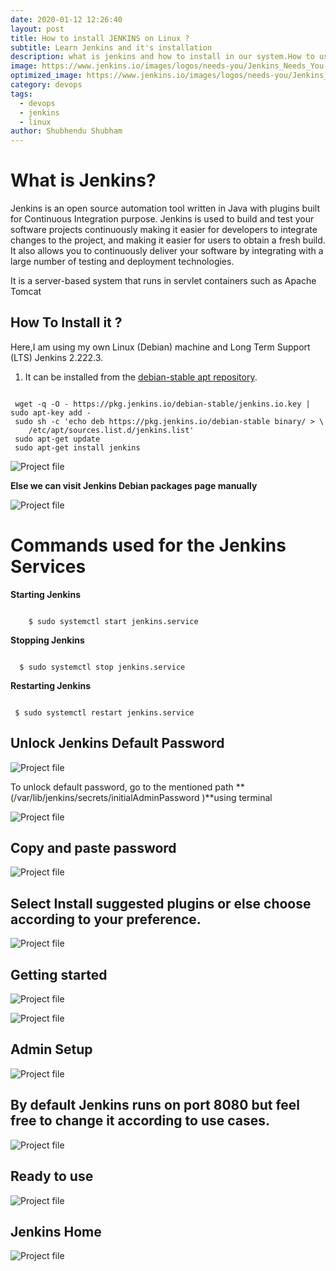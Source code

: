 ```yaml
---
date: 2020-01-12 12:26:40
layout: post
title: How to install JENKINS on Linux ?
subtitle: Learn Jenkins and it's installation
description: what is jenkins and how to install in our system.How to use it in our project
image: https://www.jenkins.io/images/logos/needs-you/Jenkins_Needs_You-02.png
optimized_image: https://www.jenkins.io/images/logos/needs-you/Jenkins_Needs_You-02.png
category: devops
tags:
  - devops
  - jenkins
  - linux
author: Shubhendu Shubham
---
```


# What is Jenkins?

Jenkins is an open source automation tool written in Java with plugins built for Continuous Integration purpose. Jenkins is used to build and test your software projects continuously making it easier for developers to integrate changes to the project, and making it easier for users to obtain a fresh build. It also allows you to continuously deliver your software by integrating with a large number of testing and deployment technologies.

It is a server-based system that runs in servlet containers such as Apache Tomcat

## How To Install it ?

Here,I am using my own Linux (Debian) machine and Long Term Support (LTS) Jenkins 2.222.3.

1. It can be installed from the [debian-stable apt repository](https://pkg.jenkins.io/debian-stable/).

```code

 wget -q -O - https://pkg.jenkins.io/debian-stable/jenkins.io.key | sudo apt-key add -
 sudo sh -c 'echo deb https://pkg.jenkins.io/debian-stable binary/ > \
    /etc/apt/sources.list.d/jenkins.list'
 sudo apt-get update
 sudo apt-get install jenkins

```

![Project file](/assets/images/L/j1.png "Jenkins-Debian")

**Else we can visit Jenkins Debian packages page manually**

![Project file](https://miro.medium.com/max/700/1*RUD24xZmgjGC45VN5Gnbcw.png " Jenkins-Debian")

# Commands used for the Jenkins Services

**Starting Jenkins**

```Start

    $ sudo systemctl start jenkins.service

```

**Stopping Jenkins**

```Stop

  $ sudo systemctl stop jenkins.service

```

**Restarting Jenkins**

```Restart

 $ sudo systemctl restart jenkins.service

```

## Unlock Jenkins Default Password

![Project file](https://miro.medium.com/max/700/1*L8zupPGGMyXAbgTqsjhriQ.png " Jenkins-Default Password")

To unlock default password, go to the mentioned path **(/var/lib/jenkins/secrets/initialAdminPassword )**using terminal

![Project file](https://miro.medium.com/max/700/1*s0xvEPW-xXqPm6FH4Q8J4A.png "Default password Location")

## Copy and paste password

![Project file](https://miro.medium.com/max/700/1*woGo-Nwt1gbjWJQkCnnf2Q.png "Default password Login")

## Select Install suggested plugins or else choose according to your preference.

![Project file](https://miro.medium.com/max/700/1*CA19i2Jd_qHt_C12goC71A.png "Jenkins Plugins")

## Getting started

![Project file](https://miro.medium.com/max/700/1*0KwhXrtI6getkWCyqsxRKg.png "Jenkins Start")

![Project file](https://miro.medium.com/max/700/1*Yrx6JenLK9COm7LohDImGA.png "Jenkins Set Up")

## Admin Setup

![Project file](https://miro.medium.com/max/700/1*bbopPt67YMDXroZFduvWVQ.png "First page")

## By default Jenkins runs on port 8080 but feel free to change it according to use cases.

![Project file](https://miro.medium.com/max/700/1*A5roj3JXRal4wI6rGFQ-lg.png "localhost8080")

## Ready to use

![Project file](https://miro.medium.com/max/700/1*5MBn3hzjQPcQJm2JodZ-aQ.png "Jenkins setup finished
")

## Jenkins Home

![Project file](https://miro.medium.com/max/700/1*gCU7NcZtzVcZv8hW4yo_3A.png "Jenkins Home console
")
